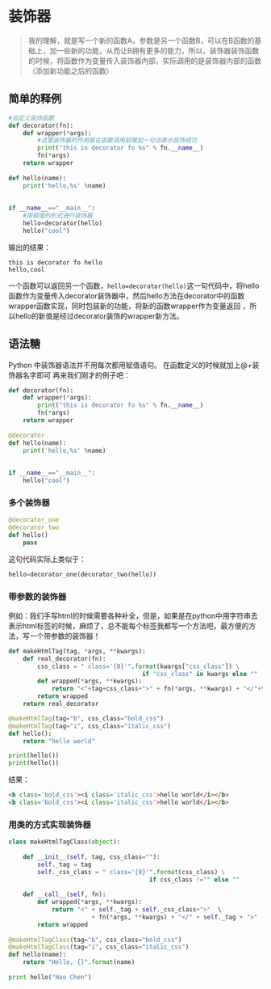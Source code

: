 # 装饰器
> 我的理解，就是写一个新的函数A，参数是另一个函数B，可以在B函数的基础上，加一些新的功能，从而让B拥有更多的能力，所以，装饰器装饰函数的时候，将函数作为变量传入装饰器内部，实际调用的是装饰器内部的函数（添加新功能之后的函数）

## 简单的释例

``` Python
#自定义装饰函数
def decorator(fn):
    def wrapper(*args):
        #这里装饰器的作用是在函数调用前增加一句话表示装饰成功
        print("this is decorator fo %s" % fn.__name__)
        fn(*args)
    return wrapper
    
def hello(name):
    print('hello,%s' %name)
    
    
if __name__=="__main__":
    #用赋值的形式进行装饰器
    hello=decorator(hello)
    hello("cool")
```

输出的结果：

``` Shell
this is decorator fo hello
hello,cool
```

一个函数可以返回另一个函数，`hello=decorator(hello)`这一句代码中，将hello函数作为变量传入decorator装饰器中，然后hello方法在decorator中的函数wrapper函数实现，同时包装新的功能，将新的函数wrapper作为变量返回 ，所以hello的新值是经过decorator装饰的wrapper新方法。

## 语法糖
Python 中装饰器语法并不用每次都用赋值语句。
在函数定义的时候就加上@+装饰器名字即可
再来我们刚才的例子吧：

``` Python
def decorator(fn):
    def wrapper(*args):
        print("this is decorator fo %s" % fn.__name__)
        fn(*args)
    return wrapper
    
@decorator
def hello(name):
    print('hello,%s' %name)
    
    
if __name__=="__main__":
    hello("cool")
```

### 多个装饰器

``` Python
@decorator_one
@decorator_two
def hello()
    pass
```
这句代码实际上类似于：

``` Python
hello=decorator_one(decorator_two(hello))
```

### 带参数的装饰器
例如：我们手写html的时候需要各种补全，但是，如果是在python中用字符串去表示html标签的时候，麻烦了，总不能每个标签我都写一个方法吧，最方便的方法，写一个带参数的装饰器！

``` Python
def makeHtmlTag(tag, *args, **kwargs):
    def real_decorator(fn):
        css_class = " class='{0}'".format(kwargs["css_class"]) \
                                     if "css_class" in kwargs else ""
        def wrapped(*args, **kwargs):
            return "<"+tag+css_class+">" + fn(*args, **kwargs) + "</"+tag+">"
        return wrapped
    return real_decorator

@makeHtmlTag(tag="b", css_class="bold_css")
@makeHtmlTag(tag="i", css_class="italic_css")
def hello():
    return "hello world"

print(hello())
print(hello())
```
结果：

``` HTML
<b class='bold_css'><i class='italic_css'>hello world</i></b>
<b class='bold_css'><i class='italic_css'>hello world</i></b>
```

### 用类的方式实现装饰器

``` Python
class makeHtmlTagClass(object):
 
    def __init__(self, tag, css_class=""):
        self._tag = tag
        self._css_class = " class='{0}'".format(css_class) \
                                       if css_class !="" else ""
 
    def __call__(self, fn):
        def wrapped(*args, **kwargs):
            return "<" + self._tag + self._css_class+">"  \
                       + fn(*args, **kwargs) + "</" + self._tag + ">"
        return wrapped
 
@makeHtmlTagClass(tag="b", css_class="bold_css")
@makeHtmlTagClass(tag="i", css_class="italic_css")
def hello(name):
    return "Hello, {}".format(name)
 
print hello("Hao Chen")
```
